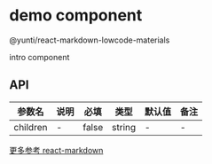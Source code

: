 # demo component

@yunti/react-markdown-lowcode-materials

intro component

## API


| 参数名 | 说明 | 必填 | 类型 | 默认值 | 备注 |
| ------ | ---- | ---- | ---- | ------ | ---- |
|    children  |   -   |   false   |   string   |    -    |  -    |

[更多参考 react-markdown](https://github.com/remarkjs/react-markdown)

